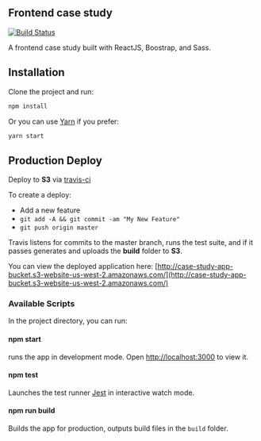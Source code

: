 ## Frontend case study

[![Build Status](https://travis-ci.org/mediaupstream/case-study-app.svg?branch=master)](https://travis-ci.org/mediaupstream/case-study-app)

A frontend case study built with ReactJS, Boostrap, and Sass.

## Installation

Clone the project and run:

```bash
npm install
```

Or you can use [Yarn](https://yarnpkg.com/en/) if you prefer:

```bash
yarn start
```

## Production Deploy

Deploy to **S3** via [travis-ci](https://travis-ci.org/mediaupstream/case-study-app)

To create a deploy:  
  - Add a new feature
  - `git add -A && git commit -am "My New Feature"`
  - `git push origin master`

Travis listens for commits to the master branch, runs the test suite, and if it passes generates and uploads the **build** folder to **S3**.

You can view the deployed application here: [http://case-study-app-bucket.s3-website-us-west-2.amazonaws.com/](http://case-study-app-bucket.s3-website-us-west-2.amazonaws.com/)

### Available Scripts

In the project directory, you can run:

#### npm start

runs the app in development mode. Open [http://localhost:3000](http://localhost:3000) to view it.

#### npm test

Launches the test runner [Jest](https://facebook.github.io/jest) in interactive watch mode.

#### npm run build

Builds the app for production, outputs build files in the `build` folder.

